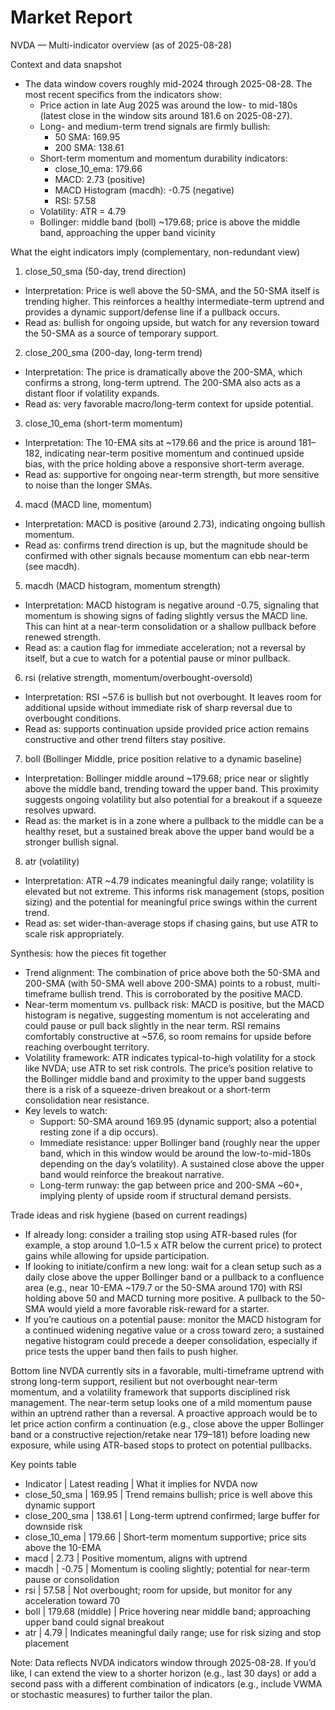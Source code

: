 # Market Report

NVDA — Multi-indicator overview (as of 2025-08-28)

Context and data snapshot
- The data window covers roughly mid-2024 through 2025-08-28. The most recent specifics from the indicators show:
  - Price action in late Aug 2025 was around the low- to mid-180s (latest close in the window sits around 181.6 on 2025-08-27).
  - Long- and medium-term trend signals are firmly bullish:
    - 50 SMA: 169.95
    - 200 SMA: 138.61
  - Short-term momentum and momentum durability indicators:
    - close_10_ema: 179.66
    - MACD: 2.73 (positive)
    - MACD Histogram (macdh): -0.75 (negative)
    - RSI: 57.58
  - Volatility: ATR = 4.79
  - Bollinger: middle band (boll) ~179.68; price is above the middle band, approaching the upper band vicinity

What the eight indicators imply (complementary, non-redundant view)

1) close_50_sma (50-day, trend direction)
- Interpretation: Price is well above the 50-SMA, and the 50-SMA itself is trending higher. This reinforces a healthy intermediate-term uptrend and provides a dynamic support/defense line if a pullback occurs.
- Read as: bullish for ongoing upside, but watch for any reversion toward the 50-SMA as a source of temporary support.

2) close_200_sma (200-day, long-term trend)
- Interpretation: The price is dramatically above the 200-SMA, which confirms a strong, long-term uptrend. The 200-SMA also acts as a distant floor if volatility expands.
- Read as: very favorable macro/long-term context for upside potential.

3) close_10_ema (short-term momentum)
- Interpretation: The 10-EMA sits at ~179.66 and the price is around 181–182, indicating near-term positive momentum and continued upside bias, with the price holding above a responsive short-term average.
- Read as: supportive for ongoing near-term strength, but more sensitive to noise than the longer SMAs.

4) macd (MACD line, momentum)
- Interpretation: MACD is positive (around 2.73), indicating ongoing bullish momentum.
- Read as: confirms trend direction is up, but the magnitude should be confirmed with other signals because momentum can ebb near-term (see macdh).

5) macdh (MACD histogram, momentum strength)
- Interpretation: MACD histogram is negative around -0.75, signaling that momentum is showing signs of fading slightly versus the MACD line. This can hint at a near-term consolidation or a shallow pullback before renewed strength.
- Read as: a caution flag for immediate acceleration; not a reversal by itself, but a cue to watch for a potential pause or minor pullback.

6) rsi (relative strength, momentum/overbought-oversold)
- Interpretation: RSI ~57.6 is bullish but not overbought. It leaves room for additional upside without immediate risk of sharp reversal due to overbought conditions.
- Read as: supports continuation upside provided price action remains constructive and other trend filters stay positive.

7) boll (Bollinger Middle, price position relative to a dynamic baseline)
- Interpretation: Bollinger middle around ~179.68; price near or slightly above the middle band, trending toward the upper band. This proximity suggests ongoing volatility but also potential for a breakout if a squeeze resolves upward.
- Read as: the market is in a zone where a pullback to the middle can be a healthy reset, but a sustained break above the upper band would be a stronger bullish signal.

8) atr (volatility)
- Interpretation: ATR ~4.79 indicates meaningful daily range; volatility is elevated but not extreme. This informs risk management (stops, position sizing) and the potential for meaningful price swings within the current trend.
- Read as: set wider-than-average stops if chasing gains, but use ATR to scale risk appropriately.

Synthesis: how the pieces fit together
- Trend alignment: The combination of price above both the 50-SMA and 200-SMA (with 50-SMA well above 200-SMA) points to a robust, multi-timeframe bullish trend. This is corroborated by the positive MACD.
- Near-term momentum vs. pullback risk: MACD is positive, but the MACD histogram is negative, suggesting momentum is not accelerating and could pause or pull back slightly in the near term. RSI remains comfortably constructive at ~57.6, so room remains for upside before reaching overbought territory.
- Volatility framework: ATR indicates typical-to-high volatility for a stock like NVDA; use ATR to set risk controls. The price’s position relative to the Bollinger middle band and proximity to the upper band suggests there is a risk of a squeeze-driven breakout or a short-term consolidation near resistance.
- Key levels to watch:
  - Support: 50-SMA around 169.95 (dynamic support; also a potential resting zone if a dip occurs).
  - Immediate resistance: upper Bollinger band (roughly near the upper band, which in this window would be around the low-to-mid-180s depending on the day’s volatility). A sustained close above the upper band would reinforce the breakout narrative.
  - Long-term runway: the gap between price and 200-SMA ~60+, implying plenty of upside room if structural demand persists.

Trade ideas and risk hygiene (based on current readings)
- If already long: consider a trailing stop using ATR-based rules (for example, a stop around 1.0–1.5 x ATR below the current price) to protect gains while allowing for upside participation.
- If looking to initiate/confirm a new long: wait for a clean setup such as a daily close above the upper Bollinger band or a pullback to a confluence area (e.g., near 10-EMA ~179.7 or the 50-SMA around 170) with RSI holding above 50 and MACD turning more positive. A pullback to the 50-SMA would yield a more favorable risk-reward for a starter.
- If you’re cautious on a potential pause: monitor the MACD histogram for a continued widening negative value or a cross toward zero; a sustained negative histogram could precede a deeper consolidation, especially if price tests the upper band then fails to push higher.

Bottom line
NVDA currently sits in a favorable, multi-timeframe uptrend with strong long-term support, resilient but not overbought near-term momentum, and a volatility framework that supports disciplined risk management. The near-term setup looks one of a mild momentum pause within an uptrend rather than a reversal. A proactive approach would be to let price action confirm a continuation (e.g., close above the upper Bollinger band or a constructive rejection/retake near 179–181) before loading new exposure, while using ATR-based stops to protect on potential pullbacks.

Key points table
- Indicator | Latest reading | What it implies for NVDA now
- close_50_sma | 169.95 | Trend remains bullish; price is well above this dynamic support
- close_200_sma | 138.61 | Long-term uptrend confirmed; large buffer for downside risk
- close_10_ema | 179.66 | Short-term momentum supportive; price sits above the 10-EMA
- macd | 2.73 | Positive momentum, aligns with uptrend
- macdh | -0.75 | Momentum is cooling slightly; potential for near-term pause or consolidation
- rsi | 57.58 | Not overbought; room for upside, but monitor for any acceleration toward 70
- boll | 179.68 (middle) | Price hovering near middle band; approaching upper band could signal breakout
- atr | 4.79 | Indicates meaningful daily range; use for risk sizing and stop placement

Note: Data reflects NVDA indicators window through 2025-08-28. If you’d like, I can extend the view to a shorter horizon (e.g., last 30 days) or add a second pass with a different combination of indicators (e.g., include VWMA or stochastic measures) to further tailor the plan.
